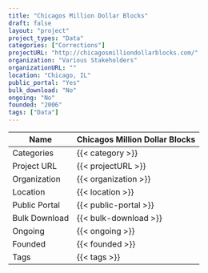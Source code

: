 ```yaml
---
title: "Chicagos Million Dollar Blocks"
draft: false
layout: "project"
project_types: "Data"
categories: ["Corrections"]
projectURL: "http://chicagosmilliondollarblocks.com/"
organization: "Various Stakeholders"
organizationURL: ""
location: "Chicago, IL"
public_portal: "Yes"
bulk_download: "No"
ongoing: "No"
founded: "2006"
tags: ["Data"]
---
```



Name                    |  Chicagos Million Dollar Blocks    
------------------------|----
Categories              | {{< category >}} 
Project URL             | {{< projectURL >}} 
Organization            | {{< organization >}} 
Location                | {{< location >}} 
Public Portal           | {{< public-portal >}} 
Bulk Download           | {{< bulk-download >}} 
Ongoing                 | {{< ongoing >}} 
Founded                 | {{< founded >}} 
Tags                    | {{< tags >}} 
